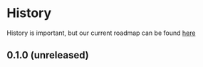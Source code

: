 # History

History is important, but our current roadmap can be found [here](https://github.com/cookiecutter/cookiecutter/projects)


## 0.1.0 (unreleased)
